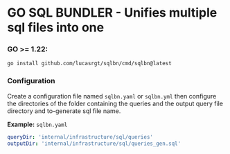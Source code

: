 <h1>GO SQL BUNDLER - Unifies multiple sql files into one</h1>

<h3>GO >= 1.22:</h3> 
<code>go install github.com/lucasrgt/sqlbn/cmd/sqlbn@latest</code>

<h3>Configuration</h3>

Create a configuration file named <code>sqlbn.yaml</code> or <code>sqlbn.yml</code>
then configure the directories of the folder containing the queries and the output query file directory and to-generate sql file name.

<b>Example:</b> <code>sqlbn.yaml</code>

```yaml
queryDir: 'internal/infrastructure/sql/queries'
outputDir: 'internal/infrastructure/sql/queries_gen.sql'
```
